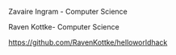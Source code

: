 Zavaire Ingram - Computer Science

Raven Kottke- Computer Science

https://github.com/RavenKottke/helloworldhack

